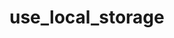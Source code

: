 # use_local_storage

<!-- cmdrun python3 ../extract_doc_comment.py storage/use_local_storage storage -->
